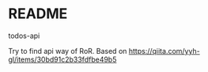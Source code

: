 # README
todos-api 

Try to find api way of RoR.
Based on https://qiita.com/yyh-gl/items/30bd91c2b33fdfbe49b5